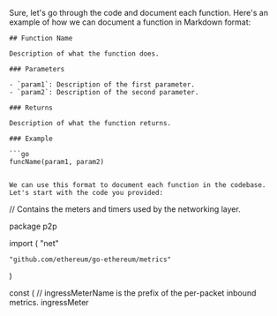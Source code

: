Sure, let's go through the code and document each function. Here's an example of how we can document a function in Markdown format:

```
## Function Name

Description of what the function does.

### Parameters

- `param1`: Description of the first parameter.
- `param2`: Description of the second parameter.

### Returns

Description of what the function returns.

### Example

```go
funcName(param1, param2)
```
```

We can use this format to document each function in the codebase. Let's start with the code you provided:

```
// Contains the meters and timers used by the networking layer.

package p2p

import (
	"net"

	"github.com/ethereum/go-ethereum/metrics"
)

const (
	// ingressMeterName is the prefix of the per-packet inbound metrics.
	ingressMeter